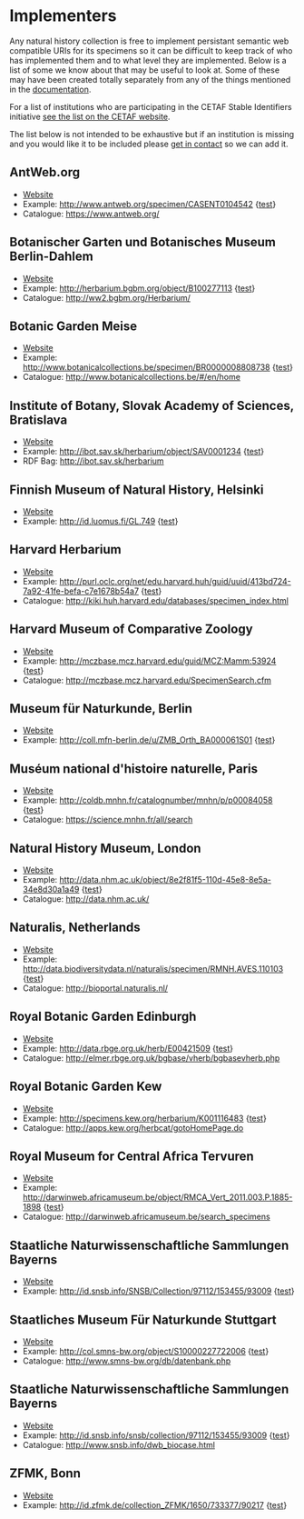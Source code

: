 # Implementers

Any natural history collection is free to implement persistant semantic web compatible
URIs for its specimens so it can be difficult to keep track of who has implemented them and 
to what level they are implemented. Below is a list of some we know about that 
may be useful to look at. Some of these may have been created totally separately
from any of the things mentioned in the
<a href="md.php?q=documentation">documentation</a>.

For a list of institutions who are participating in the CETAF Stable Identifiers initiative 
[see the list on the CETAF website](http://cetaf.org/cetaf-stable-identifiers).

The list below is not intended to be exhaustive but if an institution is missing 
and you would like it to be included please [get in contact](/md.php?q=contact)
so we can add it.

## AntWeb.org
* [Website](https://www.antweb.org)
* Example: <http://www.antweb.org/specimen/CASENT0104542> {[test](/index.php?uri=http://www.antweb.org/specimen/CASENT0104542)}
* Catalogue: <https://www.antweb.org/>

## Botanischer Garten und Botanisches Museum Berlin-Dahlem
* [Website](http://bgbm.org/en)
* Example: <http://herbarium.bgbm.org/object/B100277113> {[test](/index.php?uri=http://herbarium.bgbm.org/object/B100277113)}
* Catalogue: <http://ww2.bgbm.org/Herbarium/>

## Botanic Garden Meise
* [Website](http://www.plantentuinmeise.be/)
* Example: <http://www.botanicalcollections.be/specimen/BR0000008808738> {[test](/index.php?uri=http://www.botanicalcollections.be/specimen/BR0000008808738)}
* Catalogue: <http://www.botanicalcollections.be/#/en/home>

## Institute of Botany, Slovak Academy of Sciences, Bratislava
* [Website](http://ibot.sav.sk/)
* Example: <http://ibot.sav.sk/herbarium/object/SAV0001234> {[test](/index.php?uri=http://ibot.sav.sk/herbarium/object/SAV0001234)}
* RDF Bag: <http://ibot.sav.sk/herbarium>

## Finnish Museum of Natural History, Helsinki
* [Website](https://www.luomus.fi/)
* Example: <http://id.luomus.fi/GL.749> {[test](index.php?uri=http://id.luomus.fi/GL.749)}

## Harvard Herbarium
* [Website](http://huh.harvard.edu/)
* Example: <http://purl.oclc.org/net/edu.harvard.huh/guid/uuid/413bd724-7a92-41fe-befa-c7e1678b54a7> {[test](index.php?uri=http://purl.oclc.org/net/edu.harvard.huh/guid/uuid/413bd724-7a92-41fe-befa-c7e1678b54a7)}
* Catalogue: <http://kiki.huh.harvard.edu/databases/specimen_index.html>

## Harvard Museum of Comparative Zoology
* [Website](http://www.mcz.harvard.edu/)
* Example: <http://mczbase.mcz.harvard.edu/guid/MCZ:Mamm:53924> {[test](index.php?uri=http://mczbase.mcz.harvard.edu/guid/MCZ:Mamm:53924)}
* Catalogue: <http://mczbase.mcz.harvard.edu/SpecimenSearch.cfm>

## Museum für Naturkunde, Berlin
* [Website](http://www.naturkundemuseum-berlin.de/)
* Example: <http://coll.mfn-berlin.de/u/ZMB_Orth_BA000061S01> {[test](/index.php?uri=http://coll.mfn-berlin.de/u/ZMB_Orth_BA000061S01)}

## Muséum national d'histoire naturelle, Paris
* [Website](http://www.mnhn.fr/)
* Example: <http://coldb.mnhn.fr/catalognumber/mnhn/p/p00084058> {[test](/index.php?uri=http://coldb.mnhn.fr/catalognumber/mnhn/p/p00084058)}
* Catalogue: <https://science.mnhn.fr/all/search>

## Natural History Museum, London
* [Website](http://www.nhm.ac.uk/)
* Example: <http://data.nhm.ac.uk/object/8e2f81f5-110d-45e8-8e5a-34e8d30a1a49> {[test](index.php?uri=http://data.nhm.ac.uk/object/8e2f81f5-110d-45e8-8e5a-34e8d30a1a49)}
* Catalogue: <http://data.nhm.ac.uk/>

## Naturalis, Netherlands
* [Website](http://www.naturalis.nl/)
* Example: <http://data.biodiversitydata.nl/naturalis/specimen/RMNH.AVES.110103> {[test](/index.php?uri=http://data.biodiversitydata.nl/naturalis/specimen/RMNH.AVES.110103)}
* Catalogue: <http://bioportal.naturalis.nl/>

## Royal Botanic Garden Edinburgh
* [Website](http://www.rbge.org.uk)
* Example: <http://data.rbge.org.uk/herb/E00421509> {[test](/index.php?uri=http://data.rbge.org.uk/herb/E00421509)}
* Catalogue: <http://elmer.rbge.org.uk/bgbase/vherb/bgbasevherb.php>

## Royal Botanic Garden Kew
* [Website](http://www.rbgkew.org.uk)
* Example: <http://specimens.kew.org/herbarium/K001116483> {[test](/index.php?uri=http://specimens.kew.org/herbarium/K001116483)}
* Catalogue: <http://apps.kew.org/herbcat/gotoHomePage.do>
 
## Royal Museum for Central Africa Tervuren
* [Website](http://www.africamuseum.be/)
* Example: <http://darwinweb.africamuseum.be/object/RMCA_Vert_2011.003.P.1885-1898> {[test](/index.php?uri=http://darwinweb.africamuseum.be/object/RMCA_Vert_2011.003.P.1885-1898)}
* Catalogue: <http://darwinweb.africamuseum.be/search_specimens>

## Staatliche Naturwissenschaftliche Sammlungen Bayerns
* [Website](http://www.snsb.mwn.de/index.php/en/)
* Example: <http://id.snsb.info/SNSB/Collection/97112/153455/93009> {[test](/index.php?uri=http://id.snsb.info/SNSB/Collection/97112/153455/93009)}

## Staatliches Museum Für Naturkunde Stuttgart
* [Website](http://www.naturkundemuseum-bw.de/)
* Example: <http://col.smns-bw.org/object/S10000227722006> {[test](/index.php?uri=http://col.smns-bw.org/object/S10000227722006)}
* Catalogue: <http://www.smns-bw.org/db/datenbank.php>

## Staatliche Naturwissenschaftliche Sammlungen Bayerns
* [Website](http://www.snsb.info/)
* Example: <http://id.snsb.info/snsb/collection/97112/153455/93009> {[test](/index.php?uri=http://id.snsb.info/snsb/collection/97112/153455/93009)}
* Catalogue: <http://www.snsb.info/dwb_biocase.html>

## ZFMK, Bonn
* [Website](https://www.zfmk.de)
* Example: <http://id.zfmk.de/collection_ZFMK/1650/733377/90217> {[test](/index.php?uri=http://id.zfmk.de/collection_ZFMK/1650/733377/90217)}


